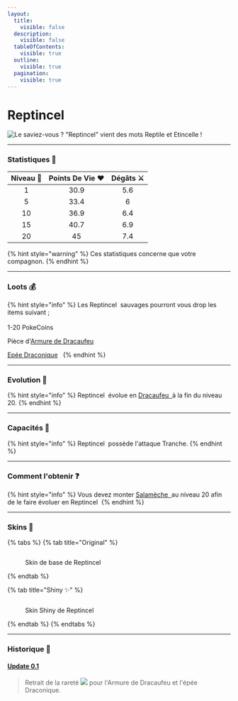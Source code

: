 ```yaml
---
layout:
  title:
    visible: false
  description:
    visible: false
  tableOfContents:
    visible: true
  outline:
    visible: true
  pagination:
    visible: true
---
```


# Reptincel

<img src="../../../.gitbook/assets/file.excalidraw (1).svg" alt="Le saviez-vous ? &#x22;Reptincel&#x22; vient des mots Reptile et Etincelle !" class="gitbook-drawing">

***

### Statistiques 💠

| Niveau 🧪 | Points De Vie ❤️ | Dégâts ⚔️ |
| :-------: | :--------------: | :-------: |
|     1     |       30.9       |    5.6    |
|     5     |       33.4       |     6     |
|     10    |       36.9       |    6.4    |
|     15    |       40.7       |    6.9    |
|     20    |        45        |    7.4    |

{% hint style="warning" %}
Ces statistiques concerne que votre compagnon.
{% endhint %}

***

### Loots 💰

{% hint style="info" %}
Les Reptincel <img src="../../../.gitbook/assets/charmeleon (6).png" alt="" data-size="line"> sauvages pourront vous drop les items suivant ; \
\
&#x20;1-20 PokeCoins <img src="../../../.gitbook/assets/image (140).png" alt="" data-size="line">

Pièce d'[Armure de Dracaufeu](../../../equipement/armures/armure-de-dracaufeu.md) <img src="../../../.gitbook/assets/charizard_armors (4).png" alt="" data-size="line"> <img src="../../../.gitbook/assets/image (256).png" alt="" data-size="original">&#x20;

[Epée Draconique](../../../equipement/armes/epee-draconique.md) <img src="../../../.gitbook/assets/charizard_weapon (4).png" alt="" data-size="line"> <img src="../../../.gitbook/assets/image (257).png" alt="" data-size="original">&#x20;
{% endhint %}

***

### Evolution 🔆

{% hint style="info" %}
Reptincel <img src="../../../.gitbook/assets/charmeleon (6).png" alt="" data-size="line"> évolue en [Dracaufeu <img src="../../../.gitbook/assets/charizard (9).png" alt="" data-size="line"> ](a-1.md)à la fin du niveau 20.
{% endhint %}

***

### Capacités  🏹

{% hint style="info" %}
Reptincel <img src="../../../.gitbook/assets/charmeleon (6).png" alt="" data-size="line"> possède l'attaque Tranche.
{% endhint %}

***

### Comment l'obtenir ❓

{% hint style="info" %}
Vous devez monter [Salamèche <img src="../../../.gitbook/assets/charmender (5).png" alt="" data-size="line"> ](./)au niveau 20 afin de le faire évoluer en Reptincel <img src="../../../.gitbook/assets/charmeleon (6).png" alt="" data-size="line">
{% endhint %}

***

### Skins 🎨

{% tabs %}
{% tab title="Original" %}
<figure><img src="../../../.gitbook/assets/charmeleon (1).png" alt=""><figcaption><p>Skin de base de Reptincel</p></figcaption></figure>
{% endtab %}

{% tab title="Shiny ✨" %}
<figure><img src="../../../.gitbook/assets/charmeleonshiny.png" alt=""><figcaption><p>Skin Shiny de Reptincel</p></figcaption></figure>
{% endtab %}
{% endtabs %}

***

### Historique 📖&#x20;

#### [Update 0.1](../../../pokedonjon/mise-a-jours.md#samedi-6-juillet-2024-or-m.a.j.-0.1-maintenance)

> &#x20; Retrait de la rareté ![](<../../../.gitbook/assets/image (258).png>) pour l'Armure de Dracaufeu et l'épée Draconique.
